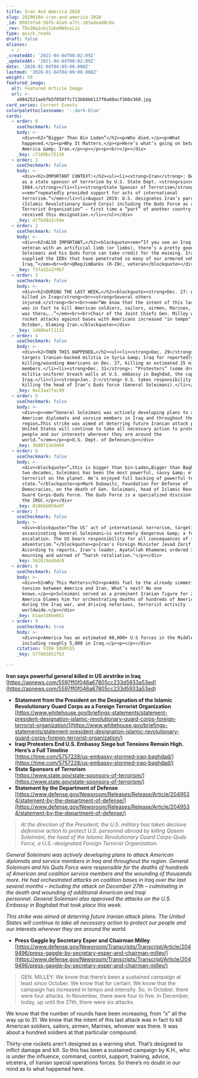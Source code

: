 ```yaml
---
title: Iran And America 2020
slug: 20200104-iran-and-america-2020
_id: 8997dfa9-56fb-42a9-a77c-103adea08c0a
_rev: TDo1Nq1xkiZakmRW4xzLJz
type: quick_reads
draft: false
aliases:
  - /
_createdAt: '2021-04-04T08:02:09Z'
_updatedAt: '2021-04-04T08:02:09Z'
date: '2020-01-04T04:09:00.000Z'
lastmod: '2020-01-04T04:09:00.000Z'
weight: 50
featured_image:
  alt: Featured Article Image
  url: >-
    a9842521aebfb5f050ffc713b68b6117f0a60acf360x360.jpg
card_series: Current Events
colorpaletteclassname: '--dark-blue'
cards:
  - order: 0
    useCheckmark: false
    body: >-
      <div><h2>“Bigger Than Bin Laden”</h2><p>Who died.</p><p>What
      happened.</p><p>Why It Matters.</p><p>Here’s what’s going on between
      America &amp; Iran.</p><p></p><p><br></p></div>
    _key: c7169bc75136
  - order: 1
    useCheckmark: false
    body: >-
      <div><h2>IMPORTANT CONTEXT:</h2><ul><li><strong>Iran</strong>: Designated
      as a state sponsor of terrorism by U.S. State Dept. <strong>since
      1984.</strong></li><li><strong>State Sponsor of Terrorism</strong>
      =<em>“repeatedly provided support for acts of international
      terrorism.”</em></li><li>August 2019: U.S. designates Iran’s paramilitary
      (Islamic Revolutionary Guard Corps) including the Quds Force as a “Foreign
      Terrorist Organization” – first time a “part” of another country’s gov’t
      received this designation.</li></ul></div>
    _key: 47fbd8a3c54e
  - order: 2
    useCheckmark: false
    body: >-
      <div><h2>ALSO IMPORTANT…</h2><blockquote><em>“If you see an Iraq war
      veteran with an artificial limb (or limbs), there’s a pretty good chance
      Soleimani and his Quds Force can take credit for the maiming. Iran
      supplied the IEDs that have penetrated so many of our armored vehicles in
      Iraq.”</em><br><br>@RepJimBanks (R-IN), veteran</blockquote></div>
    _key: f3fa32a379b7
  - order: 3
    useCheckmark: false
    body: >-
      <div><h2>DURING THE LAST WEEK…</h2><blockquote><strong>Dec. 27: American
      killed in Iraq</strong><br><strong>Several others
      injured.</strong><br><br><em>“We know that the intent of this last attack
      was in fact to kill American soldiers, sailors, airmen, Marines, whoever
      was there…..”</em><br><br>Chair of the Joint Chiefs Gen. Milley who said
      rocket attacks against bases with Americans increased "in tempo" since
      October, blaming Iran.</blockquote></div>
    _key: 1468baf11131
  - order: 4
    useCheckmark: false
    body: >-
      <div><h2>THEN THIS HAPPENED…</h2><ul><li><strong>Dec. 29</strong>: America
      targets Iranian-backed militia in Syria &amp; Iraq for reportedly
      killing/wounding Americans on Dec. 27, killing an estimated 25 militia
      members.</li><li><strong>Dec. 31</strong>: “Protesters” (some dressed in
      militia uniform) breach walls at U.S. embassy in Baghdad, the capital of
      Iraq.</li><li><strong>Jan. 2:</strong> U.S. takes responsibility for
      killing the head of Iran’s Quds force (General Soleimani).</li></ul></div>
    _key: 0e23aa7fac99
  - order: 5
    useCheckmark: false
    body: >-
      <div><p><em>“General Soleimani was actively developing plans to attack
      American diplomats and service members in Iraq and throughout the
      region…This strike was aimed at deterring future Iranian attack plans. The
      United States will continue to take all necessary action to protect our
      people and our interests wherever they are around the
      world.”</em></p><p>U.S. Dept. of Defense</p></div>
    _key: 3b88713e50d4
  - order: 6
    useCheckmark: false
    body: >-
      <div><blockquote>“…this is bigger than bin-Laden…Bigger than Baghdadi. For
      two decades, Suleimani has been the most powerful, savvy &amp; effective
      terrorist on the planet. He’s enjoyed full backing of powerful terrorist
      state.”</blockquote><p>Mark Dubowitz, Foundation For Defense of
      Democracies, on the death of Gen. Soleimani, head of Islamic Revolutionary
      Guard Corps-Quds Force. The Quds Force is a specialized division within
      the IRGC.</p></div>
    _key: 0186bb059a9f
  - order: 7
    useCheckmark: false
    body: >-
      <div><blockquote>“The US’ act of international terrorism, targeting &amp;
      assassinating General Soleimani—is extremely dangerous &amp; a foolish
      escalation. The US bears responsibility for all consequences of its rogue
      adventurism.”</blockquote><p>Iran's Foreign Minister Javad Zarif.
      According to reports, Iran's leader, Ayatollah Khamenei ordered 3 days of
      mourning and warned of “harsh retaliation."</p></div>
    _key: 582019aabdc0
  - order: 8
    useCheckmark: false
    body: >-
      <div><h2>Why This Matters</h2><p>Adds fuel to the already simmering
      tension between America and Iran. What’s next? No one
      knows.</p><p>Suleimani served as a prominent Iranian figure for 20+ years.
      America blames him for orchestrating deaths of hundreds of Americans
      during the Iraq war, and driving nefarious, terrorist activity
      worldwide.</p></div>
    _key: b1ae310be051
  - order: 9
    useCheckmark: true
    body: >-
      <div><p>America has an estimated 60,000+ U.S forces in the Middle East
      including roughly 5,000 in Iraq.</p><p></p></div>
    citation: VIEW SOURCES
    _key: 577801852fb3

---
```

**Iran says powerful general killed in US airstrike in Iraq**  
[https://apnews.com/5597ff0f046a67805cc233d5933a53ed](https://apnews.com/5597ff0f046a67805cc233d5933a53ed)

* **Statement from the President on the Designation of the Islamic Revolutionary Guard Corps as a Foreign Terrorist Organization**  
[https://www.whitehouse.gov/briefings-statements/statement-president-designation-islamic-revolutionary-guard-corps-foreign-terrorist-organization/](https://www.whitehouse.gov/briefings-statements/statement-president-designation-islamic-revolutionary-guard-corps-foreign-terrorist-organization/)
* **Iraqi Protesters End U.S. Embassy Siege but Tensions Remain High. Here’s a Full Timeline**  
[https://time.com/5757228/us-embassy-stormed-iraq-baghdad/](https://time.com/5757228/us-embassy-stormed-iraq-baghdad/)
* **State Sponsors of Terrorism**  
[https://www.state.gov/state-sponsors-of-terrorism/](https://www.state.gov/state-sponsors-of-terrorism/)
* **Statement by the Department of Defense**  
[https://www.defense.gov/Newsroom/Releases/Release/Article/2049534/statement-by-the-department-of-defense/](https://www.defense.gov/Newsroom/Releases/Release/Article/2049534/statement-by-the-department-of-defense/)

> _At the direction of the President, the U.S. military has taken decisive defensive action to protect U.S. personnel abroad by killing Qasem Soleimani, the head of the Islamic Revolutionary Guard Corps-Quds Force, a U.S.-designated Foreign Terrorist Organization._  
  
  
  
_General Soleimani was actively developing plans to attack American diplomats and service members in Iraq and throughout the region. General Soleimani and his Quds Force were responsible for the deaths of hundreds of American and coalition service members and the wounding of thousands more. He had orchestrated attacks on coalition bases in Iraq over the last several months – including the attack on December 27th – culminating in the death and wounding of additional American and Iraqi personnel. General Soleimani also approved the attacks on the U.S. Embassy in Baghdad that took place this week._  
  
  
  
_This strike was aimed at deterring future Iranian attack plans. The United States will continue to take all necessary action to protect our people and our interests wherever they are around the world._

* **Press Gaggle by Secretary Esper and Chairman Milley**  
[https://www.defense.gov/Newsroom/Transcripts/Transcript/Article/2049496/press-gaggle-by-secretary-esper-and-chairman-milley/](https://www.defense.gov/Newsroom/Transcripts/Transcript/Article/2049496/press-gaggle-by-secretary-esper-and-chairman-milley/)

> GEN. MILLEY: We know that there’s been a sustained campaign at least since October. We know that for certain. We know that the campaign has increased in tempo and intensity. So, in October, there were four attacks. In November, there were four to five. In December, today, up until the 27th, there were six attacks.  
  
  
  
We know that the number of rounds have been increasing, from “x” all the way up to 31. We know that the intent of this last attack was in fact to kill American soldiers, sailors, airmen, Marines, whoever was there. It was about a hundred soldiers at that particular compound.  
  
  
  
Thirty-one rockets aren’t designed as a warning shot. That’s designed to inflict damage and kill. So this has been a sustained campaign by K.H., who is under the influence, command, control, support, training, advice, etcetera, of Iranian special operations forces. So there’s no doubt in our mind as to what happened here.